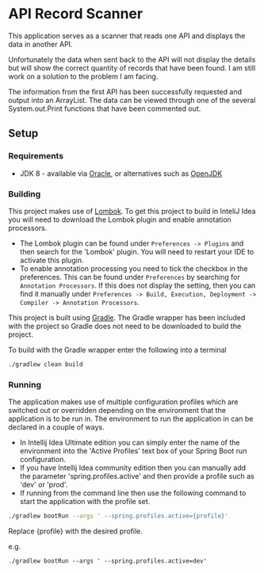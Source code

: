# API Record Scanner
This application serves as a scanner that reads one API and displays the data in another API. 

Unfortunately the data when sent back to the API will not display the details but will show the correct quantity
of records that have been found. I am still work on a solution to the problem I am facing. 

The information from the first API has been successfully requested and output into an ArrayList.
The data can be viewed through one of the several System.out.Print functions that have been commented out. 

## Setup

### Requirements

- JDK 8 - available via [Oracle](https://www.oracle.com/java), or alternatives such as [OpenJDK](https://openjdk.java.net/)


### Building

This project makes use of [Lombok](https://projectlombok.org/). To get this project to build in InteliJ Idea you
will need to download the Lombok plugin and enable annotation processors. 
 - The Lombok plugin can be found under `Preferences -> Plugins` and then search for the 'Lombok' plugin. 
 You will need to restart your IDE to activate this plugin.
 - To enable annotation processing you need to tick the checkbox in the preferences. This can be found under
 `Preferences` by searching for `Annotation Processors`. If this does not display the setting, then you can find it
 manually under `Preferences -> Build, Execution, Deployment -> Compiler -> Annotation Processors`. 

This project is built using [Gradle](https://gradle.org). The Gradle wrapper has been included with the project
so Gradle does not need to be downloaded to build the project.

To build with the Gradle wrapper enter the following into a terminal
```zsh
./gradlew clean build
```

### Running

The application makes use of multiple configuration profiles which are switched out or overridden depending on the
environment that the application is to be run in. The environment to run the application in can be declared in a couple
of ways.

- In Intellij Idea Ultimate edition you can simply enter the name of the environment into the 'Active Profiles' text
box of your Spring Boot run configuration.
- If you have Intellij Idea community edition then you can manually add the parameter 'spring.profiles.active' and then
provide a profile such as 'dev' or 'prod'.
- If running from the command line then use the following command to start the application with the profile set.
```zsh
./gradlew bootRun --args ' --spring.profiles.active={profile}'
```
Replace {profile} with the desired profile.

e.g.
```
./gradlew bootRun --args ' --spring.profiles.active=dev'
```